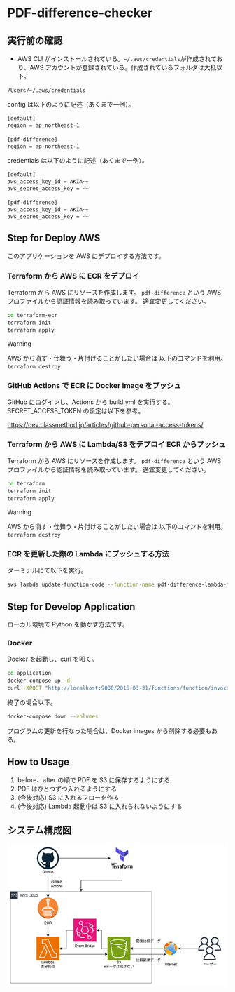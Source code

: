 # PDF-difference-checker

## 実行前の確認

- AWS CLI がインストールされている。`~/.aws/credentials`が作成されており、AWS アカウントが登録されている。作成されているフォルダは大抵以下。

```
/Users/~/.aws/credentials
```

config は以下のように記述（あくまで一例）。

```
[default]
region = ap-northeast-1

[pdf-difference]
region = ap-northeast-1

```

credentials は以下のように記述（あくまで一例）。

```
[default]
aws_access_key_id = AKIA~~
aws_secret_access_key = ~~

[pdf-difference]
aws_access_key_id = AKIA~~
aws_secret_access_key = ~~

```

## Step for Deploy AWS

このアプリケーションを AWS にデプロイする方法です。

### Terraform から AWS に ECR をデプロイ

Terraform から AWS にリソースを作成します。
`pdf-difference` という AWS プロファイルから認証情報を読み取っています。
適宜変更してください。

```bash
cd terraform-ecr
terraform init
terraform apply
```

> [!Warning]
> AWS から消す・仕舞う・片付けることがしたい場合は
> 以下のコマンドを利用。
> `terraform destroy`

### GitHub Actions で ECR に Docker image をプッシュ

GitHub にログインし、Actions から build.yml を実行する。
SECRET_ACCESS_TOKEN の設定は以下を参考。

https://dev.classmethod.jp/articles/github-personal-access-tokens/

### Terraform から AWS に Lambda/S3 をデプロイ ECR からプッシュ

Terraform から AWS にリソースを作成します。
`pdf-difference` という AWS プロファイルから認証情報を読み取っています。
適宜変更してください。

```bash
cd terraform
terraform init
terraform apply
```

> [!Warning]
> AWS から消す・仕舞う・片付けることがしたい場合は
> 以下のコマンドを利用。
> `terraform destroy`

### ECR を更新した際の Lambda にプッシュする方法

ターミナルにて以下を実行。

```bash
aws lambda update-function-code --function-name pdf-difference-lambda-function --image-uri ************.dkr.ecr.ap-northeast-1.amazonaws.com/pdf-difference-lambda-python:latest
```

## Step for Develop Application

ローカル環境で Python を動かす方法です。

### Docker

Docker を起動し、curl を叩く。

```bash
cd application
docker-compose up -d
curl -XPOST "http://localhost:9000/2015-03-31/functions/function/invocations" -d '{}'
```

終了の場合以下。

```bash
docker-compose down --volumes
```

プログラムの更新を行なった場合は、Docker images から削除する必要もある。

## How to Usage

1. before、after の順で PDF を S3 に保存するようにする
2. PDF はひとつずつ入れるようにする
3. (今後対応) S3 に入れるフローを作る
4. (今後対応) Lambda 起動中は S3 に入れられないようにする

## システム構成図

![pdf-difference](docs/img/pdf-difference.drawio.png)
